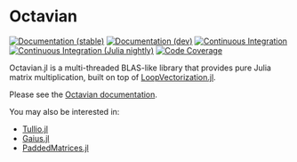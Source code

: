 # Octavian

[![Documentation (stable)][docs-stable-img]][docs-stable-url]
[![Documentation (dev)][docs-dev-img]][docs-dev-url]
[![Continuous Integration][ci-img]][ci-url]
[![Continuous Integration (Julia nightly)][ci-julia-nightly-img]][ci-julia-nightly-url]
[![Code Coverage][codecov-img]][codecov-url]

[docs-stable-url]:      https://JuliaLinearAlgebra.github.io/Octavian.jl/stable
[docs-dev-url]:         https://JuliaLinearAlgebra.github.io/Octavian.jl/dev
[ci-url]:               https://github.com/JuliaLinearAlgebra/Octavian.jl/actions?query=workflow%3ACI
[ci-julia-nightly-url]: https://github.com/JuliaLinearAlgebra/Octavian.jl/actions?query=workflow%3A%22CI+%28Julia+nightly%29%22
[codecov-url]:          https://codecov.io/gh/JuliaLinearAlgebra/Octavian.jl

[docs-stable-img]:      https://img.shields.io/badge/docs-stable-blue.svg                                            "Documentation (stable)"
[docs-dev-img]:         https://img.shields.io/badge/docs-dev-blue.svg                                               "Documentation (dev)"
[ci-img]:               https://github.com/JuliaLinearAlgebra/Octavian.jl/workflows/CI/badge.svg                     "Continuous Integration"
[ci-julia-nightly-img]: https://github.com/JuliaLinearAlgebra/Octavian.jl/workflows/CI%20(Julia%20nightly)/badge.svg "Continuous Integration (Julia nightly)"
[codecov-img]:          https://codecov.io/gh/JuliaLinearAlgebra/Octavian.jl/branch/master/graph/badge.svg           "Code Coverage"

Octavian.jl is a multi-threaded BLAS-like library that provides pure Julia
matrix multiplication, built on top of
[LoopVectorization.jl](https://github.com/chriselrod/LoopVectorization.jl).

Please see the
[Octavian documentation](https://JuliaLinearAlgebra.github.io/Octavian.jl/stable).

You may also be interested in:
- [Tullio.jl](https://github.com/mcabbott/Tullio.jl)
- [Gaius.jl](https://github.com/MasonProtter/Gaius.jl)
- [PaddedMatrices.jl](https://github.com/chriselrod/PaddedMatrices.jl)
